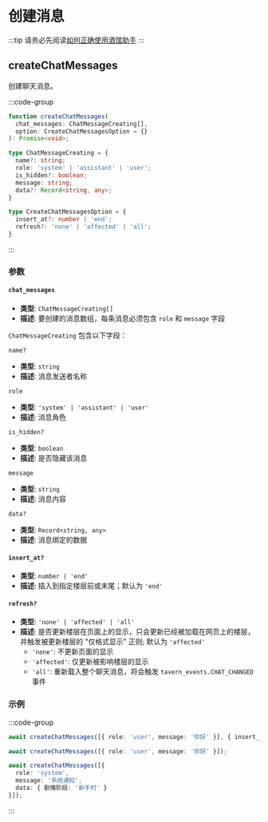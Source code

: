 # 创建消息

:::tip
请务必先阅读[如何正确使用酒馆助手](/guide/基本用法/如何正确使用酒馆助手.md)
:::

<CustomTOC />

## createChatMessages

创建聊天消息。

:::code-group

```typescript [createChatMessages]
function createChatMessages(
  chat_messages: ChatMessageCreating[],
  option: CreateChatMessagesOption = {}
): Promise<void>;
```

```typescript [ChatMessageCreating]
type ChatMessageCreating = {
  name?: string;
  role: 'system' | 'assistant' | 'user';
  is_hidden?: boolean;
  message: string;
  data?: Record<string, any>;
}
```

```typescript [CreateChatMessagesOption]
type CreateChatMessagesOption = {
  insert_at?: number | 'end';
  refresh?: 'none' | 'affected' | 'all';
}
```

:::

### 参数

#### `chat_messages`

- **类型**: `ChatMessageCreating[]`
- **描述**: 要创建的消息数组，每条消息必须包含 `role` 和 `message` 字段

`ChatMessageCreating` 包含以下字段：

`name?`

- **类型**: `string`
- **描述**: 消息发送者名称

`role`

- **类型**: `'system' | 'assistant' | 'user'`
- **描述**: 消息角色

`is_hidden?`

- **类型**: `boolean`
- **描述**: 是否隐藏该消息

`message`

- **类型**: `string`
- **描述**: 消息内容

`data?`

- **类型**: `Record<string, any>`
- **描述**: 消息绑定的数据

#### `insert_at?`

- **类型**: `number | 'end'`
- **描述**: 插入到指定楼层前或末尾；默认为 `'end'`

#### `refresh?`

- **类型**: `'none' | 'affected' | 'all'`
- **描述**: 是否更新楼层在页面上的显示，只会更新已经被加载在网页上的楼层，并触发被更新楼层的 "仅格式显示" 正则; 默认为 `'affected'`
  - `'none'`: 不更新页面的显示
  - `'affected'`: 仅更新被影响楼层的显示
  - `'all'`: 重新载入整个聊天消息，将会触发 `tavern_events.CHAT_CHANGED` 事件

### 示例

:::code-group

```typescript [在第 10 楼前插入一条消息]
await createChatMessages([{ role: 'user', message: '你好' }], { insert_at: 10 });
```

```typescript [在末尾插入一条消息]
await createChatMessages([{ role: 'user', message: '你好' }]);
```

```typescript [在末尾插入系统消息并设置数据]
await createChatMessages([{ 
  role: 'system', 
  message: '系统通知', 
  data: { 剧情阶段: '新手村' } 
}]);
```

:::
